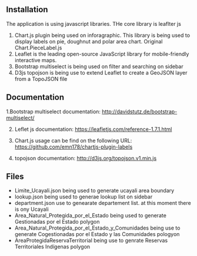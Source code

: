 Installation
------------

The application is using javascript libraries. THe core library is leaflter js
1. Chart.js plugin being used on inforagraphic. This library is being used to display labels on pie, doughnut and polar area chart. Original Chart.PieceLabel.js 
2. Leaflet is the leading open-source JavaScript library for mobile-friendly interactive maps. 
3. Bootstrap multiselect is being used on filter and searching on sidebar
4. D3js topojson is being use to extend Leaflet to create a GeoJSON layer from a TopoJSON file


Documentation
-------------
1.Bootstrap multiselect documentation: http://davidstutz.de/bootstrap-multiselect/

2. Leflet js documentation: https://leafletjs.com/reference-1.7.1.html 

3. Chart.js usage can be find on the following URL: https://github.com/emn178/chartjs-plugin-labels

4. topojson documentation: http://d3js.org/topojson.v1.min.js


Files
---------

* Limite_Ucayali.json being used to generate ucayali area boundary
* lookup.json being used to generae lookup list on sidebar
* department.json use to genearate departement list. at this moment there is ony Ucayali
* Area_Natural_Protegida_por_el_Estado being used to generate Gestionadas por el Estado polygon
* Area_Natural_Protegida_por_el_Estado_y_Comunidades being use to generate Cogestionadas por el Estado y las Comunidades pologyon
* AreaProtegidaReservaTerritorial being use to genrate Reservas Territoriales Indígenas polygon
